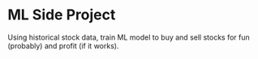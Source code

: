 # ML Side Project

Using historical stock data, train ML model to buy and sell stocks for fun (probably) and profit (if it works). 
